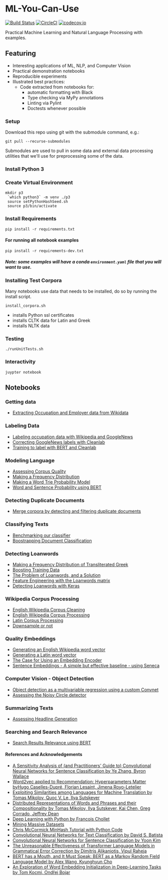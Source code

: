 # ML-You-Can-Use
[![Build Status](https://travis-ci.com/todd-cook/ML-You-Can-Use.svg?branch=master)](https://travis-ci.com/todd-cook/ML-You-Can-Use) [![CircleCI](https://circleci.com/gh/todd-cook/ML-You-Can-Use.svg?style=svg)](https://circleci.com/gh/todd-cook/ML-You-Can-Use) [![codecov.io](http://codecov.io/github/todd-cook/ML-You-Can-Use/coverage.svg?branch=master)](http://codecov.io/github/todd-cook/ML-You-Can-Use?branch=master)

Practical Machine Learning and Natural Language Processing with examples.

## Featuring
* Interesting applications of ML, NLP, and Computer Vision
* Practical demonstration notebooks
* Reproducible experiments
* Illustrated best practices:
    * Code extracted from notebooks for:
        * automatic formatting with Black
        * Type checking via MyPy annotations
        * Linting via Pylint
        * Doctests whenever possible

### Setup
Download this repo using git with the submodule command, e.g.:

``git pull --recurse-submodules``

Submodules are used to pull in some data and external data processing utilities that we'll use for preprocessing some of the data.

### Install Python 3
### Create Virtual Environment
``` 
mkdir p3
 `which python3` -m venv ./p3
 source setPythonHashSeed.sh
 source p3/bin/activate
```
### Install Requirements

``pip install -r requirements.txt``

#### For running all notebook examples
``pip install -r requirements-dev.txt``

##### Note: some examples will have a conda `environment.yaml` file that you will want to use.

### Installing Test Corpora

Many notebooks use data that needs to be installed, do so by running the install script.

``install_corpora.sh``

* installs Python ssl certificates
* installs CLTK data for Latin and Greek
* installs NLTK data

### Testing
``./runUnitTests.sh``

### Interactivity
``juypter notebook`` 

## Notebooks

### Getting data
* [Extracting Occupation and Employer data from Wikidata](getting_data/extracting_occupation_and_employer_data_from_wikidata.ipynb) 

### Labeling Data
* [Labeling occupation data with Wikipedia and GoogleNews](labeling_data/labeling_occupation_data_with_Wikipedia_and_GoogleNews.ipynb)
* [Correcting GoogleNews labels with Cleanlab](labeling_data/correcting_GoogleNews_labels_with_Cleanlab.ipynb)
* [Training to label with BERT and Cleanlab](labeling_data/training_to_label_with_BERT_and_Cleanlab.ipynb)

### Modeling Language
* [Assessing Corpus Quality](probabilistic_language_modeling/assessing_corpus_quality.ipynb)
* [Making a Frequency Distribution](probabilistic_language_modeling/make_frequency_distribution.ipynb)
* [Making a Word Trie Probability Model](probabilistic_language_modeling/make_trie_language_model.ipynb)
* [Word and Sentence Probability using BERT](probabilistic_language_modeling/automatic_grammatical_error_corrections_using_BERT_GPT2.ipynb)
### Detecting Duplicate Documents
* [Merge corpora by detecting and filtering duplicate documents](document_deduplication/find_duplicate_docs.ipynb)
### Classifying Texts
* [Benchmarking our classifier](text_classification/imdb_benchmark.ipynb)
* [Boostrapping Document Classification](text_classification/bootstrapping_document_classification.ipynb)
### Detecting Loanwords
* [Making a Frequency Distribution of Transliterated Greek](detecting_loanwords/make_frequency_distribution_greek_transliterated.ipynb)
* [Boosting Training Data](detecting_loanwords/boosting_training_data.ipynb)
* [The Problem of Loanwords, and a Solution](detecting_loanwords/loanwords_problems_solutions.ipynb)
* [Feature Engineering with the Loanwords matrix](detecting_loanwords/loanwords_feature_engineering.ipynb)
* [Detecting Loanwords with Keras](detecting_loanwords/detecting_loanwords_keras.ipynb)
### Wikipedia Corpus Processing
* [English Wikipedia Corpus Cleaning](wikipedia_corpus_processing/clean_english_wiki_corpus.ipynb)
* [English Wikipedia Corpus Processing](wikipedia_corpus_processing/create_corpus_from_english_wiki.ipynb)
* [Latin Corpus Processing](wikipedia_corpus_processing/create_corpus_from_latin_wiki.ipynb)
* [Downsample or not](wikipedia_corpus_processing/down_sample_or_not.ipynb)
### Quality Embeddings 
* [Generating an English Wikipedia word vector](quality_embeddings/generate_latin_word_vector.ipynb) 
* [Generating a Latin word vector](quality_embeddings/generate_latin_word_vector.ipynb)
* [The Case for Using an Embedding Encoder](quality_embeddings/embedding_encoder.ipynb) 
* [Sentence Embeddings - A simple but effective baseline - using Seneca](quality_embeddings/sentence_similarities_seneca.ipynb)
### Computer Vision - Object Detection
* [Object detection as a multivariable regression using a custom Convnet](computer_vision_object_detection/train_noisy_circle_detector.ipynb)
* [Assessing the Noisy Circle detector](computer_vision_object_detection/assess_noisy_circle_detector.ipynb)
### Summarizing Texts
* [Assessing Headline Generation](summarization/neural_headline_generation_metrics.ipynb)
### Searching and Search Relevance
* [Search Results Relevance using BERT](searching/search_results_relevance_using_BERT.ipynb)

#### References and Acknowledgements    
* [A Sensitivity Analysis of (and Practitioners' Guide to) Convolutional Neural Networks for Sentence Classification by Ye Zhang, Byron Wallace](https://arxiv.org/abs/1510.03820)
* [Word2vec applied to Recommendation: Hyperparameters Matter byHugo Caselles-Dupré, Florian Lesaint, Jimena Royo-Letelier](https://arxiv.org/pdf/1804.04212)
* [Exploiting Similarities among Languages for Machine Translation by Tomas Mikolov, Quoc V. Le, Ilya Sutskever](https://arxiv.org/abs/1309.4168)
* [Distributed Representations of Words and Phrases and their Compositionality by Tomas Mikolov, Ilya Sutskever, Kai Chen, Greg Corrado, Jeffrey Dean ](https://arxiv.org/abs/1310.4546)
* [Deep Learning with Python by Francois Chollet](https://github.com/fchollet/deep-learning-with-python-notebooks)
* [Mining Massive Datasets](http://www.mmds.org)
* [Chris McCormick MinHash Tutorial with Python Code](http://mccormickml.com/2015/06/12/minhash-tutorial-with-python-code)
* [Convolutional Neural Networks for Text Classification by David S. Batista](http://www.davidsbatista.net/blog/2018/03/31/SentenceClassificationConvNets/)
* [Convolutional Neural Networks for Sentence Classification by Yoon Kim](https://arxiv.org/abs/1408.5882)
* [The Unreasonable Effectiveness of Transformer Language Models in Grammatical Error Correction by Dimitris Alikaniotis, Vipul Raheja](https://arxiv.org/abs/1906.01733)    
* [BERT has a Mouth, and It Must Speak: BERT as a Markov Random Field Language Model by Alex Wang, Kyunghyun Cho](https://arxiv.org/pdf/1902.04094.pdf)
* [An Exploration of Word Embedding Initialization in Deep-Learning Tasks by Tom Kocmi, Ondřej Bojar](https://arxiv.org/pdf/1711.09160.pdf)